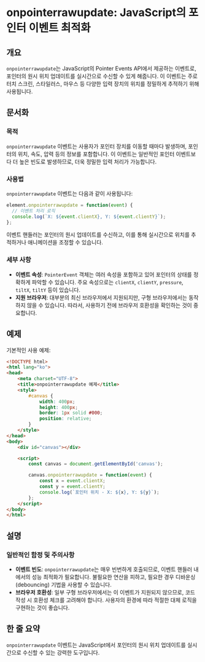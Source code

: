 <!--
Meta Description: # onpointerrawupdate: JavaScript의 포인터 이벤트 최적화 ## 개요 `onpointerrawupdate`는 JavaScript의 Pointer Events API에서 제공하는 이벤트로, 포인터의 원시 위치 업데이트를 실시간으로 수신할 수 있게 ...
Meta Keywords: onpointerrawupdate, 이벤트, event, 포인터의, 이벤트는
-->

# onpointerrawupdate: JavaScript의 포인터 이벤트 최적화

## 개요
`onpointerrawupdate`는 JavaScript의 Pointer Events API에서 제공하는 이벤트로, 포인터의 원시 위치 업데이트를 실시간으로 수신할 수 있게 해줍니다. 이 이벤트는 주로 터치 스크린, 스타일러스, 마우스 등 다양한 입력 장치의 위치를 정밀하게 추적하기 위해 사용됩니다.

## 문서화
### 목적
`onpointerrawupdate` 이벤트는 사용자가 포인터 장치를 이동할 때마다 발생하며, 포인터의 위치, 속도, 압력 등의 정보를 포함합니다. 이 이벤트는 일반적인 포인터 이벤트보다 더 높은 빈도로 발생하므로, 더욱 정밀한 입력 처리가 가능합니다.

### 사용법
`onpointerrawupdate` 이벤트는 다음과 같이 사용됩니다:

```javascript
element.onpointerrawupdate = function(event) {
  // 이벤트 처리 로직
  console.log(`X: ${event.clientX}, Y: ${event.clientY}`);
};
```

이벤트 핸들러는 포인터의 원시 업데이트를 수신하고, 이를 통해 실시간으로 위치를 추적하거나 애니메이션을 조정할 수 있습니다.

### 세부 사항
- **이벤트 속성**: `PointerEvent` 객체는 여러 속성을 포함하고 있어 포인터의 상태를 정확하게 파악할 수 있습니다. 주요 속성으로는 `clientX`, `clientY`, `pressure`, `tiltX`, `tiltY` 등이 있습니다.
- **지원 브라우저**: 대부분의 최신 브라우저에서 지원되지만, 구형 브라우저에서는 동작하지 않을 수 있습니다. 따라서, 사용하기 전에 브라우저 호환성을 확인하는 것이 중요합니다.

## 예제
기본적인 사용 예제:

```html
<!DOCTYPE html>
<html lang="ko">
<head>
    <meta charset="UTF-8">
    <title>onpointerrawupdate 예제</title>
    <style>
        #canvas {
            width: 400px;
            height: 400px;
            border: 1px solid #000;
            position: relative;
        }
    </style>
</head>
<body>
    <div id="canvas"></div>

    <script>
        const canvas = document.getElementById('canvas');

        canvas.onpointerrawupdate = function(event) {
            const x = event.clientX;
            const y = event.clientY;
            console.log(`포인터 위치 - X: ${x}, Y: ${y}`);
        };
    </script>
</body>
</html>
```

## 설명
### 일반적인 함정 및 주의사항
- **이벤트 빈도**: `onpointerrawupdate`는 매우 빈번하게 호출되므로, 이벤트 핸들러 내에서의 성능 최적화가 필요합니다. 불필요한 연산을 피하고, 필요한 경우 디바운싱(debouncing) 기법을 사용할 수 있습니다.
- **브라우저 호환성**: 일부 구형 브라우저에서는 이 이벤트가 지원되지 않으므로, 코드 작성 시 호환성 체크를 고려해야 합니다. 사용자의 환경에 따라 적절한 대체 로직을 구현하는 것이 좋습니다.

## 한 줄 요약
`onpointerrawupdate` 이벤트는 JavaScript에서 포인터의 원시 위치 업데이트를 실시간으로 수신할 수 있는 강력한 도구입니다.